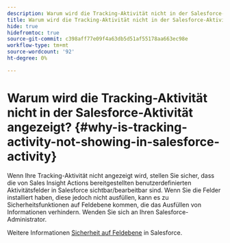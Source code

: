 ```yaml
---
description: Warum wird die Tracking-Aktivität nicht in der Salesforce-Aktivität angezeigt? - Marketo-Dokumente - Produktdokumentation
title: Warum wird die Tracking-Aktivität nicht in der Salesforce-Aktivität angezeigt?
hide: true
hidefromtoc: true
source-git-commit: c398aff77e09f4a63db5d51af55178aa663ec98e
workflow-type: tm+mt
source-wordcount: '92'
ht-degree: 0%

---
```


# Warum wird die Tracking-Aktivität nicht in der Salesforce-Aktivität angezeigt? {#why-is-tracking-activity-not-showing-in-salesforce-activity}

Wenn Ihre Tracking-Aktivität nicht angezeigt wird, stellen Sie sicher, dass die von Sales Insight Actions bereitgestellten benutzerdefinierten Aktivitätsfelder in Salesforce sichtbar/bearbeitbar sind. Wenn Sie die Felder installiert haben, diese jedoch nicht ausfüllen, kann es zu Sicherheitsfunktionen auf Feldebene kommen, die das Ausfüllen von Informationen verhindern. Wenden Sie sich an Ihren Salesforce-Administrator.

Weitere Informationen [Sicherheit auf Feldebene](https://help.salesforce.com/articleView?id=admin_fls.htm&amp;type=5) in Salesforce.
